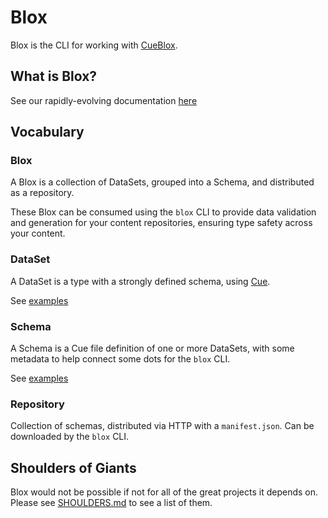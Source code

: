 # Blox

Blox is the CLI for working with [CueBlox](https://cueblox.com).

## What is Blox?

See our rapidly-evolving documentation [here](https://github.com/cueblox/blox/blob/main/dogfood/data/source/pages/index.md)

## Vocabulary

### Blox

A Blox is a collection of DataSets, grouped into a Schema, and distributed as a repository.

These Blox can be consumed using the `blox` CLI to provide data validation and generation for your content repositories, ensuring type safety across your content.

### DataSet

A DataSet is a type with a strongly defined schema, using [Cue](https://cuelang.org).

See [examples](./dogfood/schemata/profile_v1.cue)

### Schema

A Schema is a Cue file definition of one or more DataSets, with some metadata to help connect some dots for the `blox` CLI.

See [examples](./dogfood/schemata)

### Repository

Collection of schemas, distributed via HTTP with a `manifest.json`. Can be downloaded by the `blox` CLI.

## Shoulders of Giants

Blox would not be possible if not for all of the great projects it depends on. Please see [SHOULDERS.md](SHOULDERS.md) to see a list of them.
